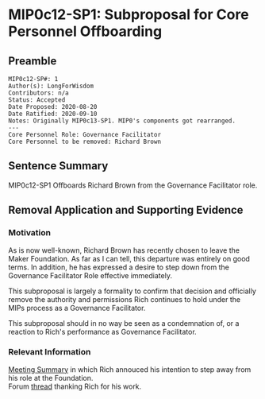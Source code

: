 # MIP0c12-SP1: Subproposal for Core Personnel Offboarding

## Preamble
```
MIP0c12-SP#: 1
Author(s): LongForWisdom
Contributors: n/a
Status: Accepted
Date Proposed: 2020-08-20 
Date Ratified: 2020-09-10
Notes: Originally MIP0c13-SP1. MIP0's components got rearranged.
---
Core Personnel Role: Governance Facilitator
Core Personnel to be removed: Richard Brown
```

## Sentence Summary
MIP0c12-SP1 Offboards Richard Brown from the Governance Facilitator role.

## Removal Application and Supporting Evidence
    
### Motivation
As is now well-known, Richard Brown has recently chosen to leave the Maker Foundation. As far as I can tell, this departure was entirely on good terms. In addition, he has expressed a desire to step down from the Governance Facilitator Role effective immediately. 

This subproposal is largely a formality to confirm that decision and officially remove the authority and permissions Rich continues to hold under the MIPs process as a Governance Facilitator.

This subproposal should in no way be seen as a condemnation of, or a reaction to Rich's performance as Governance Facilitator. 

### Relevant Information
[Meeting Summary](https://github.com/makerdao/community/blob/master/governance/governance-and-risk-meetings/summaries/episode-102.md#rich-brown) in which Rich annouced his intention to step away from his role at the Foundation.  
Forum [thread](https://forum.makerdao.com/t/thank-you-rich-brown/3379) thanking Rich for his work.  
